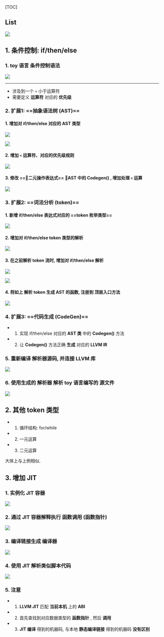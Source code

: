 [TOC]



## List

![](00.png)



## 1. 条件控制: if/then/else

### 1. toy 语言 条件控制语法

![](01.png)

---

- 涉及到一个 `<` 小于运算符
- 需要定义 **运算符** 对应的 **优先级**

### 2. 扩展1: ==抽象语法树 (AST)== 

#### 1. 增加对 if/then/else 对应的 AST 类型

![](04.png)

![](05.png)

#### 2. 增加 `<` 运算符、对应的优先级规则

![](09.png)

#### 3. 修改 ==二元操作表达式== AST 中的 Codegen() , 增加处理 `<` 运算

![](10.png)

### 3. 扩展2: ==词法分析 (token)== 

#### 1. 新增 if/then/else 表达式对应的 ==token 枚举类型==

![](02.png)

#### 2. 增加对 if/then/else token 类型的解析

![](03.png)

#### 3. 在之前解析 token 流时, 增加对 if/then/else 解析

![](06.png)

![](07.png)

#### 4. 将如上 解析 token 生成 AST 的函数, 注册到 顶层入口方法

![](08.png)

### 4. 扩展3: ==代码生成 (CodeGen)== 

- 1) 实现 if/then/else 对应的 **AST 类** 中的 **Codegen()** 方法
- 2) 让 **Codegen()** 方法正确 **生成** 对应的 **LLVM IR**

### 5. 重新编译 解析器源码, 并连接 LLVM 库

![](11.png)

### 6. 使用生成的 解析器 解析 toy 语言编写的 源文件

![](12.png)



## 2. 其他 token 类型

- 1) 循环结构: for/while
- 2) 一元运算
- 3) 二元运算

大体上与上例相似.



## 3. 增加 JIT 

### 1. 实例化 JIT 容器

![](13.png)

### 2. 通过 JIT 容器解释执行 函数调用 (函数指针)

![](14.png)

### 3. 编译链接生成 编译器

![](15.png)

### 4. 使用 JIT 解析类似脚本代码

![](16.png)

### 5. 注意

- 1) **LLVM JIT** 匹配 **当前本机** 上的 **ABI**
- 2) 首先查找到对应数据类型的 **函数指针** , 然后 **调用**
- 3) **JIT 编译** 得到的机器码, 与本地 **静态编译链接** 得到的机器码 **没有区别**